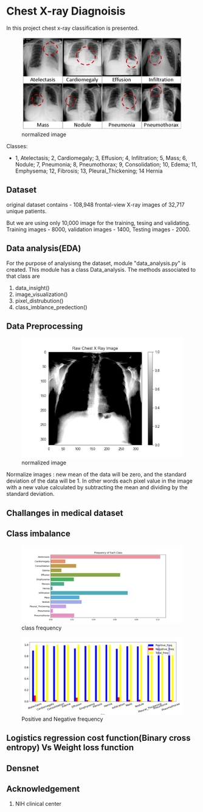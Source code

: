 # Chest X-ray Diagnoisis
In this project chest x-ray classification is presented.
<figure>
<img src="img/classes.PNG" alt="drawing" >
<figcaption> normalized image</figcaption>
</figure>

Classes:
- 1, Atelectasis; 2, Cardiomegaly; 3, Effusion; 4, Infiltration; 5, Mass; 6, Nodule; 7, Pneumonia; 8,
Pneumothorax; 9, Consolidation; 10, Edema; 11, Emphysema; 12, Fibrosis; 13,
Pleural_Thickening; 14 Hernia
## Dataset
original dataset contains - 108,948 frontal-view X-ray images of 32,717 unique patients.

But we are using only 10,000 image for the training, tesing and validating. 
Training images - 8000, 
validation images - 1400,
Testing images - 2000.
## Data analysis(EDA)
For the purpose of analysisng the dataset, module "data_analysis.py" is created. This module has a class Data_analysis. The methods associated to that class are 
1. data_insight()
2. image_visualization()
3. pixel_distrubution()
4. class_imblance_predection()

## Data Preprocessing


<figure>
<img src="img/raw_image.png" alt="drawing" >
<figcaption> normalized image</figcaption>
</figure>
Normalize images : new mean of the data will be zero, and the standard deviation of the data will be 1. In other words each pixel value in the image with a new value calculated by subtracting the mean and dividing by the standard deviation.

## Challanges in medical dataset
## Class imbalance
<figure>
<img src="img/class_freq.png" alt="drawing" >
<figcaption> class frequency</figcaption>
</figure>

<figure>
<img src="img/pos_neg_freq.png" alt="drawing" >
<figcaption> Positive and Negative frequency</figcaption>
</figure>


## Logistics regression cost function(Binary cross entropy) Vs Weight loss function 

## Densnet

## Acknowledgement  
1. NIH clinical center 
 
